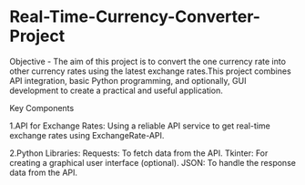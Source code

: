 # Real-Time-Currency-Converter-Project
Objective - The aim of this project  is to convert the one currency rate into other currency rates using the latest exchange rates.This project combines API integration, basic Python programming, and optionally, GUI development to create a practical and useful application.

Key Components

1.API for Exchange Rates:
Using a reliable API service to get real-time exchange rates using ExchangeRate-API.

2.Python Libraries:
Requests: To fetch data from the API.
Tkinter: For creating a graphical user interface (optional).
JSON: To handle the response data from the API.
